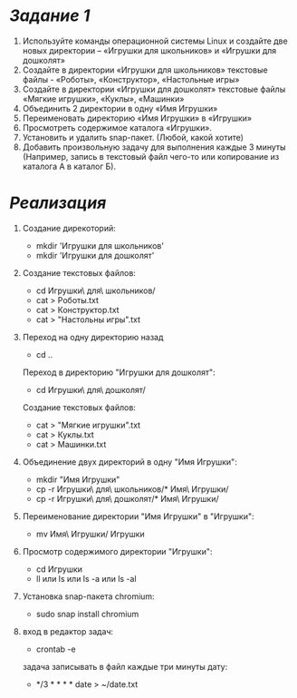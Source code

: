 # *Задание 1*

1)   Используйте команды операционной системы Linux и создайте две новых директории –
     «Игрушки для школьников» и «Игрушки для дошколят»
2)   Создайте в директории «Игрушки для школьников» текстовые файлы -
     «Роботы», «Конструктор», «Настольные игры»
3)   Создайте в директории «Игрушки для дошколят» текстовые файлы «Мягкие игрушки», «Куклы», «Машинки»
4)   Объединить 2 директории в одну «Имя Игрушки»
5)   Переименовать директорию «Имя Игрушки» в «Игрушки»
6)   Просмотреть содержимое каталога «Игрушки».
7)   Установить и удалить snap-пакет. (Любой, какой хотите)
8)   Добавить произвольную задачу для выполнения каждые 3 минуты
     (Например, запись в текстовый файл чего-то или копирование из каталога А в каталог Б).

# *Реализация*

1) Создание дирекоторий:
   * mkdir 'Игрушки для школьников'
   * mkdir 'Игрушки для дошколят'
2) Создание текстовых файлов:
   * cd Игрушки\ для\ школьников/
   * cat > Роботы.txt
   * cat > Конструктор.txt
   * cat > "Настольны игры".txt
3) Переход на одну директорию назад
   * cd ..
   
   Переход в директорию "Игрушки для дошколят":
   * cd Игрушки\ для\ дошколят/
   
   Создание текстовых файлов:
   * cat > "Мягкие игрушки".txt
   * cat > Куклы.txt
   * cat > Машинки.txt
4) Объединение двух директорий в одну "Имя Игрушки":
   * mkdir "Имя Игрушки"
   * cp -r Игрушки\ для\ школьников/* Имя\ Игрушки/
   * cp -r Игрушки\ для\ дошколят/* Имя\ Игрушки/
5) Переименование директории "Имя Игрушки" в "Игрушки":
   * mv Имя\ Игрушки/ Игрушки
6) Просмотр содержимого директории "Игрушки":
   * cd Игрушки
   * ll или ls или ls -a или ls -al
7) Установка snap-пакета chromium:
   * sudo snap install chromium
8) вход в редактор задач:
   * crontab -e
   
   задача записывать в файл каждые три минуты дату:
   * */3 * * * * date > ~/date.txt
